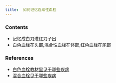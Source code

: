 ```yaml
---
title:  如何记忆连续性血栓
--- 
```


### Contents
- 记忆成白刀进红刀子出
- 白色血栓在头部,混合性血栓在体部,红色血栓在尾部


### References
- [白色血栓教材里见于哪些疾病](/白色血栓教材里见于哪些疾病)
- [混合血栓见于哪些疾病](/混合血栓见于哪些疾病)
